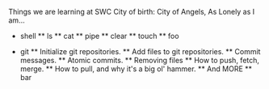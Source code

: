 Things we are learning at SWC
City of birth: City of Angels, As Lonely as I am...
* shell
** ls
** cat
** pipe
** clear
** touch
** foo

* git
** Initialize git repositories.
** Add files to git repositories.
** Commit messages.
** Atomic commits.
** Removing files
** How to push, fetch, merge.
** How to pull, and why it's a big ol' hammer.
** And MORE
** bar
